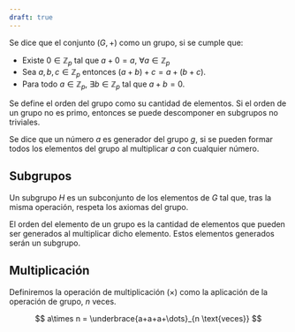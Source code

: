 ```yaml
---
draft: true
---
```


Se dice que el conjunto $(G, +)$ como un grupo, si se cumple que:

- Existe $0 \in \mathbb{Z}_p$ tal que $a + 0 = a$, $\forall a \in \mathbb{Z}_p$
- Sea $a,b,c \in \mathbb{Z}_p$ entonces $(a+b)+c = a+(b+c)$.
- Para todo $a \in \mathbb{Z}_p$, $\exists b \in \mathbb{Z}_p$ tal que $a+b = 0$.

Se define el orden del grupo como su cantidad de elementos. Si el orden de un grupo no es primo, entonces se puede descomponer en subgrupos no triviales.

Se dice que un número $a$ es generador del grupo $g$, si se pueden formar todos los elementos del grupo al multiplicar $a$ con cualquier número.

## Subgrupos

Un subgrupo $H$ es un subconjunto de los elementos de $G$ tal que, tras la misma operación, respeta los axiomas del grupo.

El orden del elemento de un grupo es la cantidad de elementos que pueden ser generados al multiplicar dicho elemento. Estos elementos generados serán un subgrupo.

## Multiplicación

Definiremos la operación de multiplicación $(\times)$ como la aplicación de la operación de grupo, $n$ veces.

$$
a\times n = \underbrace{a+a+a+\dots}_{n \text{veces}}
$$
